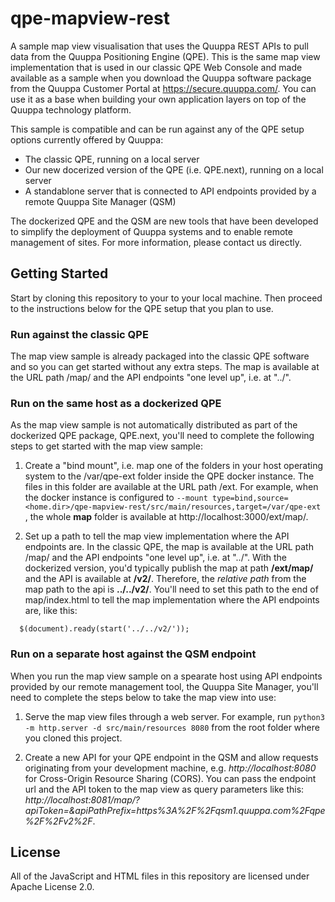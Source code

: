# qpe-mapview-rest

A sample map view visualisation that uses the Quuppa REST APIs to pull data from the Quuppa Positioning Engine (QPE). This is the same map view implementation that is used in our classic QPE Web Console and made available as a sample when you download the Quuppa software package from the Quuppa Customer Portal at https://secure.quuppa.com/. You can use it as a base when building your own application layers on top of the Quuppa technology platform. 

This sample is compatible and can be run against any of the QPE setup options currently offered by Quuppa:
- The classic QPE, running on a local server
- Our new docerized version of the QPE (i.e. QPE.next), running on a local server
- A standablone server that is connected to API endpoints provided by a remote Quuppa Site Manager (QSM)

The dockerized QPE and the QSM are new tools that have been developed to simplify the deployment of Quuppa systems and to enable remote management of sites. For more information, please contact us directly. 


## Getting Started  

Start by cloning this repository to your to your local machine. Then proceed to the instructions below for the QPE setup that you plan to use. 

### Run against the classic QPE

The map view sample is already packaged into the classic QPE software and so you can get started without any extra steps. The map is available at the URL path /map/ and the API endpoints "one level up", i.e. at "../". 

### Run on the same host as a dockerized QPE

As the map view sample is not automatically distributed as part of the dockerized QPE package, QPE.next, you'll need to complete the following steps to get started with the map view sample: 

1. Create a "bind mount", i.e. map one of the folders in your host operating system to the /var/qpe-ext folder inside the QPE docker instance. The files in this folder are available at the URL path /ext. For example, when the docker instance is configured to `--mount type=bind,source=<home.dir>/qpe-mapview-rest/src/main/resources,target=/var/qpe-ext` , the whole **map** folder is available at http://localhost:3000/ext/map/.

2. Set up a path to tell the map view implementation where the API endpoints are. In the classic QPE, the map is available at the URL path /map/ and the API endpoints "one level up", i.e. at "../". With the dockerized version, you'd typically publish the map at path **/ext/map/** and the API is available at **/v2/**. Therefore, the *relative path* from the map path to the api is **../../v2/**. You'll need to set this path to the end of map/index.html to tell the map implementation where the API endpoints are, like this:
```
  $(document).ready(start('../../v2/'));
```

### Run on a separate host against the QSM endpoint

When you run the map view sample on a spearate host using API endpoints provided by our remote management tool, the Quuppa Site Manager, you'll need to complete the steps below to take the map view into use: 

1. Serve the map view files through a web server. For example, run `python3 -m http.server -d src/main/resources 8080` from the root folder where you cloned this project. 

2. Create a new API for your QPE endpoint in the QSM and allow requests originating from your development machine, e.g. *http://localhost:8080* for Cross-Origin Resource Sharing (CORS). You can pass the endpoint url and the API token to the map view as query parameters like this: *http://localhost:8081/map/?apiToken=<token>&apiPathPrefix=https%3A%2F%2Fqsm1.quuppa.com%2Fqpe%2F<qpe-identity>%2Fv2%2F*.  


## License

All of the JavaScript and HTML files in this repository are licensed under Apache License 2.0.
